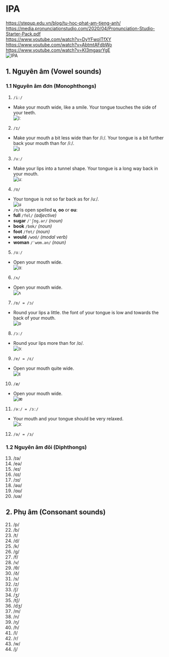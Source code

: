 # IPA
https://stepup.edu.vn/blog/tu-hoc-phat-am-tieng-anh/  
https://media.pronunciationstudio.com/2020/04/Pronunciation-Studio-Starter-Pack.pdf  
https://www.youtube.com/watch?v=DyYFwoITfXY  
https://www.youtube.com/watch?v=AbtmtAFdbWo  
https://www.youtube.com/watch?v=KI3mgasrYgE  
![IPA](https://raw.githubusercontent.com/thanhduongvs/ipa/main/images/00_ipa.jpg)

## 1. Nguyên âm (Vowel sounds)
### 1.1 Nguyên âm đơn (Monophthongs)
1. `/iː/`
- Make your mouth wide, like a smile. Your tongue touches the side of your teeth.  
![iː](https://raw.githubusercontent.com/thanhduongvs/ipa/main/images/01_nguyen-am-iː.png)

2. `/ɪ/`
- Make your mouth a bit less wide than for /iː/. Your tongue is a bit further back your mouth than for /iː/.  
![ɪ](https://raw.githubusercontent.com/thanhduongvs/ipa/main/images/02_nguyen-am-ɪ.png)

3. `/uː/`
- Make your lips into a tunnel shape. Your tongue is a long way back in your mouth.  
![uː](https://raw.githubusercontent.com/thanhduongvs/ipa/main/images/03_nguyen-am-uː.png)

4. `/ʊ/`
- Your tongue is not so far back as for /uː/.  
![ʊ](https://raw.githubusercontent.com/thanhduongvs/ipa/main/images/04_nguyen-am-ʊ.png)
- `/ʊ/`is open spelled **u**, **oo** or **ou**:
- **full** `/fʊl/` *(adjective)*
- **sugar** `/ˈʃʊɡ.ər/` *(noun)*
- **book** `/bʊk/` *(noun)*
- **foot** `/fʊt/` *(noun)*
- **would** `/wʊd/` *(modal verb)*
- **woman** `/ˈwʊm.ən/` *(noun)*
5. `/ɑː/`
- Open your mouth wide.  
![ɑː](https://raw.githubusercontent.com/thanhduongvs/ipa/main/images/05_nguyen-am-ɑː.png)

6. `/ʌ/`
- Open your mouth wide.  
![ʌ](https://raw.githubusercontent.com/thanhduongvs/ipa/main/images/06_nguyen-am-ʌ.png)

7. `/ɒ/ = /ɔ/`
- Round your lips a little. the font of your tongue is low and towards the back of your mouth.  
![ɒ](https://raw.githubusercontent.com/thanhduongvs/ipa/main/images/07_nguyen-am-ɒ.png)

8. `/ɔː/`  
- Round your lips more than for /ɒ/.  
![ɔː](https://raw.githubusercontent.com/thanhduongvs/ipa/main/images/08_nguyen-am-ɔː.png)

9. `/e/ = /ɛ/`
- Open your mouth quite wide.   
![ɛ](https://raw.githubusercontent.com/thanhduongvs/ipa/main/images/09_nguyen-am-ɛ.png)

10. `/æ/`
- Open your mouth wide.  
![æ](https://raw.githubusercontent.com/thanhduongvs/ipa/main/images/10_nguyen-am-æ.png)

11. `/əː/ = /ɜː/`  
- Your mouth and your tongue should be very relaxed.  
![ɜː](https://raw.githubusercontent.com/thanhduongvs/ipa/main/images/11_nguyen-am-ɜː.png)

12. `/ə/ = /ɜ/`

### 1.2 Nguyên âm đôi (Diphthongs)
13. /ɪə/
14. /eə/
15. /eɪ/
16. /ɑɪ/
17. /ɔɪ/
18. /əʊ/
19. /ɑʊ/
20. /ʊə/

## 2. Phụ âm (Consonant sounds)
21. /p/
22. /b/
23. /t/
24. /d/
25. /k/
26. /ɡ/
27. /f/
28. /v/
29. /θ/
30. /ð/
31. /s/
32. /z/
33. /ʃ/
34. /ʒ/
35. /tʃ/
36. /dʒ/
37. /m/
38. /n/
39. /ŋ/
40. /h/
41. /l/
42. /r/
43. /w/
44. /j/